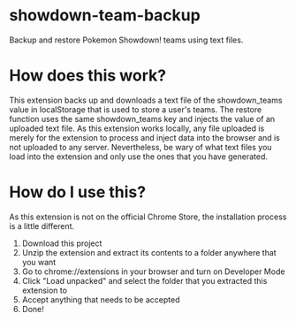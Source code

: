 # showdown-team-backup
Backup and restore Pokemon Showdown! teams using text files.

# How does this work?
This extension backs up and downloads a text file of the showdown_teams value in localStorage that is used to store a user's teams. The restore function uses the same showdown_teams key and injects the value of an uploaded text file. As this extension works locally, any file uploaded is merely for the extension to process and inject data into the browser and is not uploaded to any server.  Nevertheless, be wary of what text files you load into the extension and only use the ones that you have generated.

# How do I use this?
As this extension is not on the official Chrome Store, the installation process is a little different.

1. Download this project
2. Unzip the extension and extract its contents to a folder anywhere that you want
3. Go to chrome://extensions in your browser and turn on Developer Mode
4. Click "Load unpacked" and select the folder that you extracted this extension to
5. Accept anything that needs to be accepted
6. Done! 

